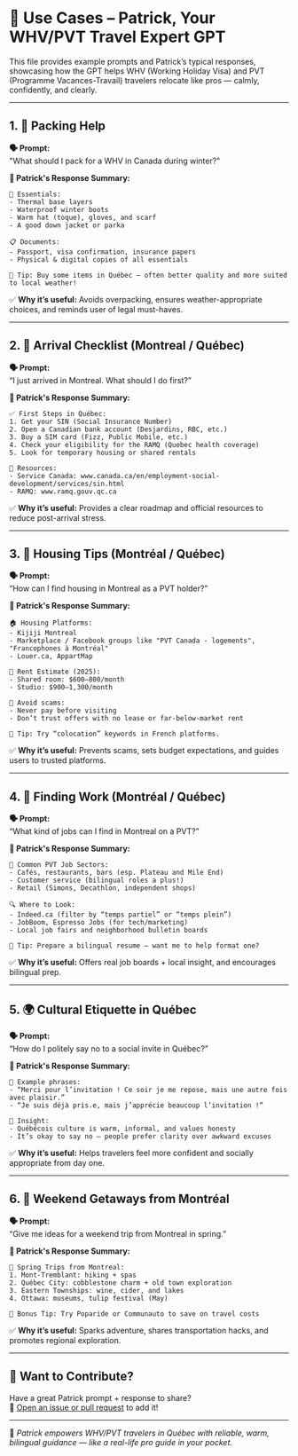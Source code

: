 # 🧭 Use Cases – Patrick, Your WHV/PVT Travel Expert GPT

This file provides example prompts and Patrick’s typical responses, showcasing how the GPT helps WHV (Working Holiday Visa) and PVT (Programme Vacances-Travail) travelers relocate like pros — calmly, confidently, and clearly.

---

## 1. 🎒 Packing Help

**🗣️ Prompt:**  
"What should I pack for a WHV in Canada during winter?"

**🤖 Patrick's Response Summary:**  
```
🧥 Essentials:
- Thermal base layers
- Waterproof winter boots
- Warm hat (toque), gloves, and scarf
- A good down jacket or parka

📋 Documents:
- Passport, visa confirmation, insurance papers
- Physical & digital copies of all essentials

🧠 Tip: Buy some items in Québec — often better quality and more suited to local weather!
```

✅ **Why it’s useful:** Avoids overpacking, ensures weather-appropriate choices, and reminds user of legal must-haves.

---

## 2. 🛬 Arrival Checklist (Montreal / Québec)

**🗣️ Prompt:**  
“I just arrived in Montreal. What should I do first?”

**🤖 Patrick's Response Summary:**  
```
✅ First Steps in Québec:
1. Get your SIN (Social Insurance Number)
2. Open a Canadian bank account (Desjardins, RBC, etc.)
3. Buy a SIM card (Fizz, Public Mobile, etc.)
4. Check your eligibility for the RAMQ (Quebec health coverage)
5. Look for temporary housing or shared rentals

🔗 Resources:
- Service Canada: www.canada.ca/en/employment-social-development/services/sin.html
- RAMQ: www.ramq.gouv.qc.ca
```

✅ **Why it’s useful:** Provides a clear roadmap and official resources to reduce post-arrival stress.

---

## 3. 🏡 Housing Tips (Montréal / Québec)

**🗣️ Prompt:**  
“How can I find housing in Montreal as a PVT holder?”

**🤖 Patrick's Response Summary:**  
```
🏠 Housing Platforms:
- Kijiji Montreal
- Marketplace / Facebook groups like "PVT Canada - logements", "Francophones à Montréal"
- Louer.ca, AppartMap

💸 Rent Estimate (2025):
- Shared room: $600–800/month
- Studio: $900–1,300/month

🚨 Avoid scams:
- Never pay before visiting
- Don’t trust offers with no lease or far-below-market rent

🧠 Tip: Try “colocation” keywords in French platforms.
```

✅ **Why it’s useful:** Prevents scams, sets budget expectations, and guides users to trusted platforms.

---

## 4. 💼 Finding Work (Montréal / Québec)

**🗣️ Prompt:**  
“What kind of jobs can I find in Montreal on a PVT?”

**🤖 Patrick's Response Summary:**  
```
💼 Common PVT Job Sectors:
- Cafés, restaurants, bars (esp. Plateau and Mile End)
- Customer service (bilingual roles a plus!)
- Retail (Simons, Decathlon, independent shops)

🔍 Where to Look:
- Indeed.ca (filter by “temps partiel” or “temps plein”)
- JobBoom, Espresso Jobs (for tech/marketing)
- Local job fairs and neighborhood bulletin boards

🧾 Tip: Prepare a bilingual resume — want me to help format one?
```

✅ **Why it’s useful:** Offers real job boards + local insight, and encourages bilingual prep.

---

## 5. 🌍 Cultural Etiquette in Québec

**🗣️ Prompt:**  
“How do I politely say no to a social invite in Québec?”

**🤖 Patrick's Response Summary:**  
```
💬 Example phrases:
- “Merci pour l’invitation ! Ce soir je me repose, mais une autre fois avec plaisir.”
- “Je suis déjà pris.e, mais j’apprécie beaucoup l’invitation !”

🧠 Insight:
- Québécois culture is warm, informal, and values honesty
- It’s okay to say no — people prefer clarity over awkward excuses
```

✅ **Why it’s useful:** Helps travelers feel more confident and socially appropriate from day one.

---

## 6. 🧳 Weekend Getaways from Montréal

**🗣️ Prompt:**  
“Give me ideas for a weekend trip from Montreal in spring.”

**🤖 Patrick's Response Summary:**  
```
🌼 Spring Trips from Montreal:
1. Mont-Tremblant: hiking + spas
2. Québec City: cobblestone charm + old town exploration
3. Eastern Townships: wine, cider, and lakes
4. Ottawa: museums, tulip festival (May)

🚗 Bonus Tip: Try Poparide or Communauto to save on travel costs
```

✅ **Why it’s useful:** Sparks adventure, shares transportation hacks, and promotes regional exploration.

---

## 💬 Want to Contribute?

Have a great Patrick prompt + response to share?  
📩 [Open an issue or pull request](https://github.com/your-username/patrick-gpt/issues) to add it!

---

📌 *Patrick empowers WHV/PVT travelers in Québec with reliable, warm, bilingual guidance — like a real-life pro guide in your pocket.*
